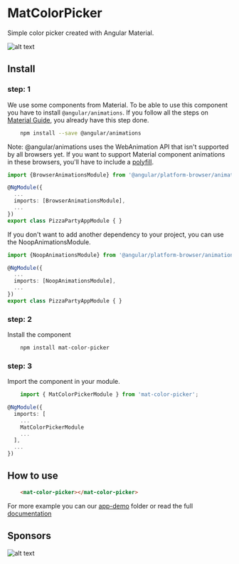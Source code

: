 # MatColorPicker

Simple color picker created with Angular Material.

![alt text](https://github.com/tiaguinho/mat-color-picker/raw/master/images/screenshot-1.png "Screenshot")

## Install

### step: 1
We use some components from Material. To be able to use this component you have to install ```@angular/animations```. If you follow all the steps on [Material Guide](https://material.angular.io/guide/getting-started), you already have this step done.

```bash
    npm install --save @angular/animations
```

Note: @angular/animations uses the WebAnimation API that isn't supported by all browsers yet. If you want to support Material component animations in these browsers, you'll have to include a [polyfill](https://github.com/web-animations/web-animations-js).

```typescript
import {BrowserAnimationsModule} from '@angular/platform-browser/animations';

@NgModule({
  ...
  imports: [BrowserAnimationsModule],
  ...
})
export class PizzaPartyAppModule { }
```

If you don't want to add another dependency to your project, you can use the NoopAnimationsModule.

```typescript
import {NoopAnimationsModule} from '@angular/platform-browser/animations';

@NgModule({
  ...
  imports: [NoopAnimationsModule],
  ...
})
export class PizzaPartyAppModule { }
```

### step: 2

Install the component

```bash
    npm install mat-color-picker
```

### step: 3

Import the component in your module.

```typescript
    import { MatColorPickerModule } from 'mat-color-picker';

@NgModule({
  imports: [
    ...
    MatColorPickerModule
    ...
  ],
  ...
})
```
## How to use

```html
    <mat-color-picker></mat-color-picker>
```

For more example you can our [app-demo](https://github.com/tiaguinho/mat-color-picker/blob/master/demo-app) folder or read the full [documentation](https://github.com/tiaguinho/mat-color-picker/wiki)

## Sponsors

![alt text](https://github.com/tiaguinho/mat-color-picker/raw/master/images/sponsor-egoi.png "E-goi")
